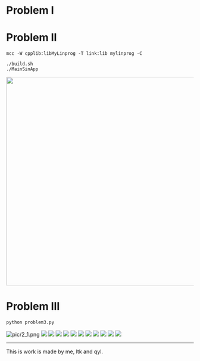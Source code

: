 # Problem I 


# Problem II
```
mcc -W cpplib:libMyLinprog -T link:lib mylinprog -C

./build.sh
./MainSinApp
```

<img src="pic/demo.jpg" width="560" hegiht="413" align=center />



# Problem III
```bash
python problem3.py
```


![pic/2_1.png](pic/2_1.png)
![](pic/2_2.png)
![](pic/2_3.png)
![](pic/2_4.png)
![](pic/2_5.png)
![](pic/2_6.png)
![](pic/2_7.png)
![](pic/2_8.png)
![](pic/2_9.png)
![](pic/2_10.png)
![](pic/2_11.png)
![](pic/2_12.png)

---
This is work is made by me, ltk and qyl.
